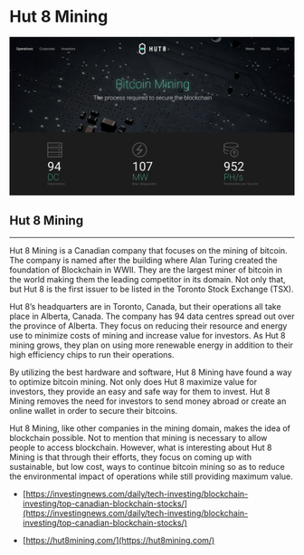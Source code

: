 #  Hut 8 Mining

![hut8](./img/h8.png)

## Hut 8 Mining
----------

Hut 8 Mining is a Canadian company that focuses on the mining of bitcoin. 
The company is named after the building where Alan Turing created the foundation of Blockchain in WWII.
They are the largest miner of bitcoin in the world making them the leading competitor in its domain.
Not only that, but Hut 8 is the first issuer to be listed in the Toronto Stock Exchange (TSX). 
 
Hut 8’s headquarters are in Toronto, Canada, but their operations all take place in Alberta, Canada. 
The company has 94 data centres spread out over the province of Alberta. They focus on reducing their resource and energy use to minimize costs of mining and increase value for investors. As Hut 8 mining grows, they plan on using more renewable energy in addition to their high efficiency chips to run their operations. 
 
By utilizing the best hardware and software, Hut 8 Mining have found a way to optimize bitcoin mining. Not only does Hut 8 maximize value for investors, they provide an easy and safe way for them to invest. Hut 8 Mining removes the need for investors to send money abroad or create an online wallet in order to secure their bitcoins. 
 
Hut 8 Mining, like other companies in the mining domain, makes the idea of blockchain possible. Not to mention that mining is necessary to allow people to access blockchain. However, what is interesting about Hut 8 Mining is that through their efforts, they focus on coming up with sustainable, but low cost, ways to continue bitcoin mining so as to reduce the environmental impact of operations while still providing maximum value. 

 
* [https://investingnews.com/daily/tech-investing/blockchain-investing/top-canadian-blockchain-stocks/](https://investingnews.com/daily/tech-investing/blockchain-investing/top-canadian-blockchain-stocks/)
 
* [https://hut8mining.com/](https://hut8mining.com/)
